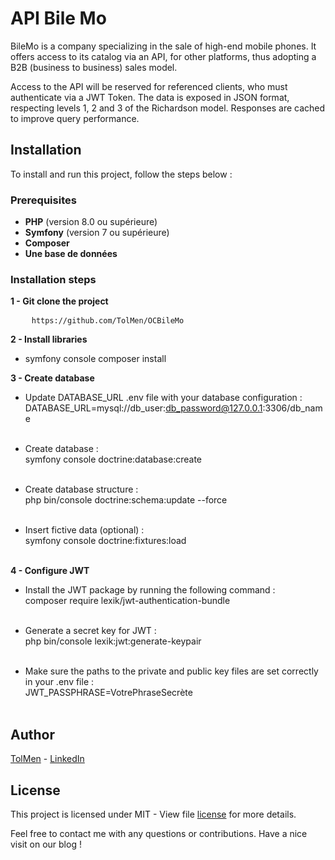 # API Bile Mo

BileMo is a company specializing in the sale of high-end mobile phones. 
It offers access to its catalog via an API, for other platforms, thus adopting a B2B (business to business) sales model.

Access to the API will be reserved for referenced clients, who must authenticate via a JWT Token. 
The data is exposed in JSON format, respecting levels 1, 2 and 3 of the Richardson model. 
Responses are cached to improve query performance.

## Installation

To install and run this project, follow the steps below :

### Prerequisites
- **PHP** (version 8.0 ou supérieure)
- **Symfony** (version 7 ou supérieure)
- **Composer**
- **Une base de données**

### Installation steps

<p><strong>1 - Git clone the project</strong></p>
<pre>
    <code>https://github.com/TolMen/OCBileMo</code>
</pre>

<p><strong>2 - Install libraries</strong></p>

- symfony console composer install

<p><strong>3 - Create database</strong></p>

- Update DATABASE_URL .env file with your database configuration :  <br>
DATABASE_URL=mysql://db_user:db_password@127.0.0.1:3306/db_name <br> <br>

- Create database : <br> symfony console doctrine:database:create <br> <br>

- Create database structure : <br> php bin/console doctrine:schema:update --force <br> <br>

- Insert fictive data (optional) : <br> symfony console doctrine:fixtures:load <br> <br>

<p><strong>4 - Configure JWT</strong></p>

- Install the JWT package by running the following command :  <br>
composer require lexik/jwt-authentication-bundle <br> <br>

- Generate a secret key for JWT : <br> php bin/console lexik:jwt:generate-keypair
 <br> <br>

- Make sure the paths to the private and public key files are set correctly in your .env file : <br> JWT_PASSPHRASE=VotrePhraseSecrète <br> <br>

## Author

[TolMen](https://github.com/TolMen) - [LinkedIn](https://www.linkedin.com/in/jessyfrachisse/)

## License

This project is licensed under MIT - View file [license](LICENSE) for more details.

Feel free to contact me with any questions or contributions. Have a nice visit on our blog !
